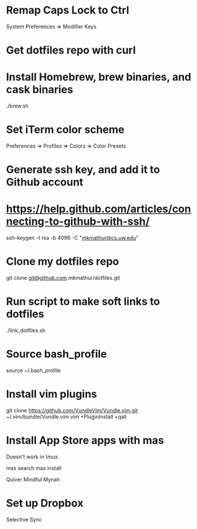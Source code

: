 # Remap Caps Lock to Ctrl

System Preferences => Modifier Keys

# Get dotfiles repo with curl

# Install Homebrew, brew binaries, and cask binaries

./brew.sh

# Set iTerm color scheme
Preferences => Profiles => Colors => Color Presets

# Generate ssh key, and add it to Github account
# https://help.github.com/articles/connecting-to-github-with-ssh/

ssh-keygen -t rsa -b 4096 -C "mkmathur@cs.uw.edu"

# Clone my dotfiles repo

git clone git@github.com:mkmathur/dotfiles.git

# Run script to make soft links to dotfiles
./link_dotfiles.sh

# Source bash_profile
source ~/.bash_profile

# Install vim plugins
git clone https://github.com/VundleVim/Vundle.vim.git ~/.vim/bundle/Vundle.vim
vim +PluginInstall +qall

# Install App Store apps with mas

Doesn't work in tmux.

mas search <app-name>
mas install <app-id>

Quiver
Mindful Mynah

# Set up Dropbox

Selective Sync


